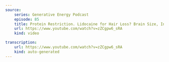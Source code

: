 ```yaml
---
source:
    series: Generative Energy Podcast
    episode: 85
    title: Protein Restriction. Lidocaine for Hair Loss? Brain Size, Intelligence & Symptom Recognition
    url: https://www.youtube.com/watch?v=zZCgpw6_sRA
    kind: video

transcription:
    url: https://www.youtube.com/watch?v=zZCgpw6_sRA
    kind: auto-generated
---
```

